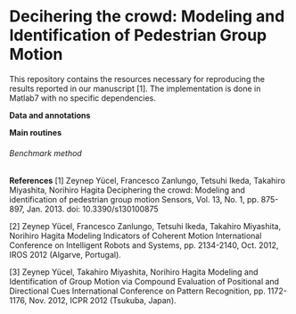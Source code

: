 # Decihering the crowd: Modeling and Identification of Pedestrian Group Motion

This repository contains the resources necessary for reproducing the results reported in our manuscript [1]. The implementation is done in Matlab7 with no specific dependencies.

**Data and annotations**

**Main routines**

###### Benchmark method
**References**
[1] Zeynep Yücel, Francesco Zanlungo, Tetsuhi Ikeda, Takahiro Miyashita, Norihiro Hagita
Deciphering the crowd: Modeling and identification of pedestrian group motion
Sensors, Vol. 13, No. 1, pp. 875-897, Jan. 2013.
doi: 10.3390/s130100875

[2] Zeynep Yücel, Francesco Zanlungo, Tetsuhi Ikeda, Takahiro Miyashita, Norihiro Hagita
Modeling Indicators of Coherent Motion
International Conference on Intelligent Robots and Systems, pp. 2134-2140, Oct. 2012, IROS 2012 (Algarve, Portugal).

[3] Zeynep Yücel, Takahiro Miyashita, Norihiro Hagita
Modeling and Identification of Group Motion via Compound Evaluation of Positional and Directional Cues
International Conference on Pattern Recognition, pp. 1172-1176, Nov. 2012, ICPR 2012 (Tsukuba, Japan).
